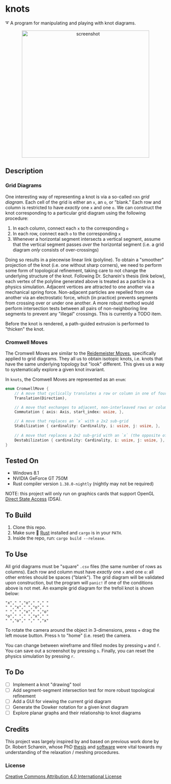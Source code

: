 # knots
➰ A program for manipulating and playing with knot diagrams.

<p align="center">
  <img src="https://github.com/mwalczyk/knots/blob/master/screenshots/knots.png" alt="screenshot" width="400" height="auto"/>
</p>

## Description
### Grid Diagrams
One interesting way of representing a knot is via a so-called `n`x`n` _grid diagram_. Each cell of the grid is either an `x`, an `o`, or "blank." Each row and column is restricted to have _exactly_ one `x` and one `o`. We can construct the knot corresponding to a particular grid diagram using the following procedure:

1. In each column, connect each `x` to the corresponding `o` 
2. In each row, connect each `o` to the corresponding `x`
3. Whenever a horizontal segment intersects a vertical segment, assume that the vertical segment passes _over_ the horizontal segment (i.e. a grid diagram _only_ consists of over-crossings)

Doing so results in a piecewise linear link (polyline). To obtain a "smoother" projection of the knot (i.e. one without sharp corners), we need to perform some form of topological refinement, taking care to not change the underlying structure of the knot. Following Dr. Scharein's thesis (link below), each vertex of the polyline generated above is treated as a particle in a physics simulation. Adjacent vertices are attracted to one another via a mechanical spring force. Non-adjacent particles are repelled from one another via an electrostatic force, which (in practice) prevents segments from crossing over or under one another. A more robust method would perform intersection tests between all pairs of non-neighboring line segments to prevent any "illegal" crossings. This is currently a TODO item.

Before the knot is rendered, a path-guided extrusion is performed to "thicken" the knot.

### Cromwell Moves
The Cromwell Moves are similar to the [Reidemeister Moves](https://en.wikipedia.org/wiki/Reidemeister_move), specifically applied to grid diagrams. They all us to obtain isotopic knots, i.e. knots that have the same underlying topology but "look" different. This gives us a way to systematically explore a given knot invariant.

In `knots`, the Cromwell Moves are represented as an `enum`:

```rust
enum CromwellMove {
    // A move that cyclically translates a row or column in one of four directions: up, down, left, or right
    Translation(Direction),

    // A move that exchanges to adjacent, non-interleaved rows or columns
    Commutation { axis: Axis, start_index: usize, },

    // A move that replaces an `x` with a 2x2 sub-grid
    Stabilization { cardinality: Cardinality, i: usize, j: usize, },
    
    // A move that replaces a 2x2 sub-grid with an `x` (the opposite of an x-stabilization): currently not supported
    Destabilization { cardinality: Cardinality, i: usize, j: usize, },
}
```

## Tested On
- Windows 8.1
- NVIDIA GeForce GT 750M
- Rust compiler version `1.38.0-nightly` (nightly may not be required)

NOTE: this project will only run on graphics cards that support OpenGL [Direct State Access](https://www.khronos.org/opengl/wiki/Direct_State_Access) (DSA).

## To Build
1. Clone this repo.
2. Make sure 🦀 [Rust](https://www.rust-lang.org/en-US/) installed and `cargo` is in your `PATH`.
3. Inside the repo, run: `cargo build --release`.

## To Use
All grid diagrams must be "square" `.csv` files (the same number of rows as columns). Each row and column must have _exactly_ one `x` and one `o`: all other entries should be spaces ("blank"). The grid diagram will be validated upon construction, but the program will `panic!` if one of the conditions above is not met. An example grid diagram for the trefoil knot is shown below:

```
"x"," ","o"," "," "
" ","x"," ","o"," "
" "," ","x"," ","o"
"o"," "," ","x"," "
" ","o"," "," ","x"
```

To rotate the camera around the object in 3-dimensions, press + drag the left mouse button. Press `h` to "home" (i.e. reset) the camera.

You can change between wireframe and filled modes by pressing `w` and `f`. You can save out a screenshot by pressing `s`. Finally, you can reset the physics simulation by pressing `r`.

## To Do
- [ ] Implement a knot "drawing" tool
- [ ] Add segment-segment intersection test for more robust topological refinement
- [ ] Add a GUI for viewing the current grid diagram
- [ ] Generate the Dowker notation for a given knot diagram
- [ ] Explore planar graphs and their relationship to knot diagrams

## Credits
This project was largely inspired by and based on previous work done by Dr. Robert Scharein, whose PhD [thesis](https://knotplot.com/thesis/) and [software](https://knotplot.com/) were vital towards my understanding of the relaxation / meshing procedures.

### License
[Creative Commons Attribution 4.0 International License](https://creativecommons.org/licenses/by/4.0/)
